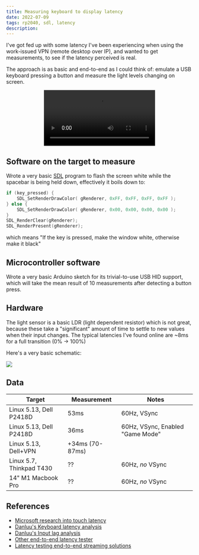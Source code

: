 ```yaml
---
title: Measuring keyboard to display latency
date: 2022-07-09
tags: rp2040, sdl, latency
description: 
---
```


I've got fed up with some latency I've been experiencing when using the work-issued VPN (remote desktop over IP), and wanted to 
get measurements, to see if the latency perceived is real.

The approach is as basic and end-to-end as I could think of: emulate a USB keyboard pressing a button and measure the light levels changing on screen. 

<center>
  <video controls="true">
    <source src="/videos/delay-measure.webm" type="video/webm">
  </video>
</center>


## Software on the target to measure

Wrote a very basic [SDL]() program to flash the screen white while the spacebar is being held down, effectively it boils down to:

```c
if (key_pressed) {
    SDL_SetRenderDrawColor( gRenderer, 0xFF, 0xFF, 0xFF, 0xFF );
} else {
    SDL_SetRenderDrawColor( gRenderer, 0x00, 0x00, 0x00, 0x00 );
}
SDL_RenderClear(gRenderer);
SDL_RenderPresent(gRenderer);
```

which means "If the key is pressed, make the window white, otherwise make it black"


## Microcontroller software

Wrote a very basic Arduino sketch for its trivial-to-use USB HID support, which will take the mean result of 10 measurements after detecting a button press.

## Hardware

The light sensor is a basic LDR (light dependent resistor) which is not great, because these take a "significant" amount of time to settle to new values when their input changes. The typical latencies I've found online are ~8ms for a full transition (0% -> 100%)

Here's a very basic schematic:

![](/images/latency-schematic.png)

## Data


|Target|Measurement|Notes|
|------|-----------|-----|
|Linux 5.13, Dell P2418D|53ms|60Hz, VSync|
|Linux 5.13, Dell P2418D|36ms|60Hz, VSync, Enabled "Game Mode"|
|Linux 5.13, Dell+VPN|+34ms (70-87ms)||
|Linux 5.7, Thinkpad T430|??|60Hz, *no* VSync|
|14" M1 Macbook Pro|??|60Hz, *no* VSync|


## References

- [Microsoft research into touch latency](https://www.youtube.com/watch?v=vOvQCPLkPt4)
- [Danluu's Keyboard latency analysis](https://danluu.com/keyboard-latency/)
- [Danluu's Input lag analysis](https://danluu.com/input-lag/)
- [Other end-to-end latency tester](https://thume.ca/2020/05/20/making-a-latency-tester/)
- [Latency testing end-to-end streaming solutions](https://thume.ca/2022/05/15/latency-testing-streaming/)

